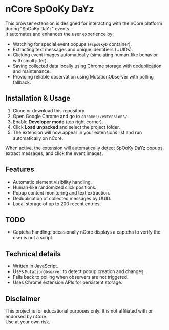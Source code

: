 # nCore SpOoKy DaYz

This browser extension is designed for interacting with the nCore platform during "SpOoKy DaYz" events.  
It automates and enhances the user experience by:

- Watching for special event popups (`#spo0kyD` container).
- Extracting text messages and unique identifiers (UUIDs).
- Clicking event images automatically (simulating human-like behavior with small jitter).
- Saving collected data locally using Chrome storage with deduplication and maintenance.
- Providing reliable observation using MutationObserver with polling fallback.


## Installation & Usage

1. Clone or download this repository.
2. Open Google Chrome and go to `chrome://extensions/`.
3. Enable **Developer mode** (top right corner).
4. Click **Load unpacked** and select the project folder.
5. The extension will now appear in your extensions list and run automatically on nCore.

When active, the extension will automatically detect SpOoKy DaYz popups, extract messages, and click the event images.

## Features

- Automatic element visibility handling.
- Human-like randomized click positions.
- Popup content monitoring and text extraction.
- Deduplication of collected messages by UUID.
- Local storage of up to 200 recent entries.

## TODO

- Captcha handling: occasionally nCore displays a captcha to verify the user is not a script.

## Technical details

- Written in JavaScript.
- Uses `MutationObserver` to detect popup creation and changes.
- Falls back to polling when observers are not triggered.
- Uses Chrome extension APIs for persistent storage.

## Disclaimer

This project is for educational purposes only. It is not affiliated with or endorsed by nCore.  
Use at your own risk.
